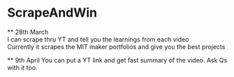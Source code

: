 # ScrapeAndWin
** 28th March  
I can scrape thru YT and tell you the learnings from each video  
Currently it scrapes the MIT maker portfolios and give you the best projects  

** 9th April
You can put a YT link and get fast summary of the video. Ask Qs with it too.

